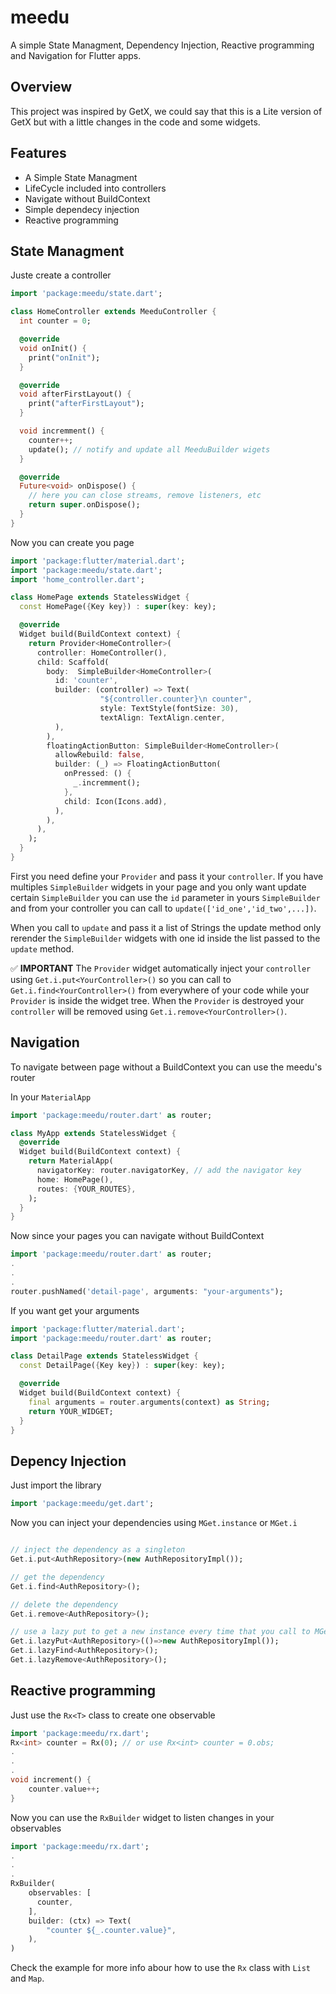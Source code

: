 # meedu

A simple State Managment, Dependency Injection, Reactive programming and Navigation for Flutter apps.

## Overview

This project was inspired by GetX, we could say that this is a Lite version of GetX but with a little changes in the code and some widgets.

## Features

- A Simple State Managment
- LifeCycle included into controllers
- Navigate without BuildContext
- Simple dependecy injection
- Reactive programming

## State Managment

Juste create a controller

```dart
import 'package:meedu/state.dart';

class HomeController extends MeeduController {
  int counter = 0;

  @override
  void onInit() {
    print("onInit");
  }

  @override
  void afterFirstLayout() {
    print("afterFirstLayout");
  }

  void incremment() {
    counter++;
    update(); // notify and update all MeeduBuilder wigets
  }

  @override
  Future<void> onDispose() {
    // here you can close streams, remove listeners, etc
    return super.onDispose();
  }
}
```

Now you can create you page

```dart
import 'package:flutter/material.dart';
import 'package:meedu/state.dart';
import 'home_controller.dart';

class HomePage extends StatelessWidget {
  const HomePage({Key key}) : super(key: key);

  @override
  Widget build(BuildContext context) {
    return Provider<HomeController>(
      controller: HomeController(),
      child: Scaffold(
        body:  SimpleBuilder<HomeController>(
          id: 'counter',
          builder: (controller) => Text(
                    "${controller.counter}\n counter",
                    style: TextStyle(fontSize: 30),
                    textAlign: TextAlign.center,
          ),
        ),
        floatingActionButton: SimpleBuilder<HomeController>(
          allowRebuild: false,
          builder: (_) => FloatingActionButton(
            onPressed: () {
              _.incremment();
            },
            child: Icon(Icons.add),
          ),
        ),
      ),
    );
  }
}
```

First you need define your `Provider` and pass it your `controller`.
If you have multiples `SimpleBuilder` widgets in your page and you only want update certain `SimpleBuilder` you can use the `id` parameter in yours `SimpleBuilder` and from your controller you can call to `update(['id_one','id_two',...])`.

When you call to `update` and pass it a list of Strings the update method only rerender the `SimpleBuilder` widgets with one id inside the list passed to the `update` method.

✅ **IMPORTANT** The `Provider` widget automatically inject your `controller` using `Get.i.put<YourController>()` so you can call to `Get.i.find<YourController>()` from everywhere of your code while your `Provider` is inside the widget tree. When the `Provider` is destroyed your `controller` will be removed using `Get.i.remove<YourController>()`.

## Navigation

To navigate between page without a BuildContext you can use the meedu's router

In your `MaterialApp`

```dart
import 'package:meedu/router.dart' as router;

class MyApp extends StatelessWidget {
  @override
  Widget build(BuildContext context) {
    return MaterialApp(
      navigatorKey: router.navigatorKey, // add the navigator key
      home: HomePage(),
      routes: {YOUR_ROUTES},
    );
  }
}
```

Now since your pages you can navigate without BuildContext

```dart
import 'package:meedu/router.dart' as router;
.
.
.
router.pushNamed('detail-page', arguments: "your-arguments");
```

If you want get your arguments

```dart
import 'package:flutter/material.dart';
import 'package:meedu/router.dart' as router;

class DetailPage extends StatelessWidget {
  const DetailPage({Key key}) : super(key: key);

  @override
  Widget build(BuildContext context) {
    final arguments = router.arguments(context) as String;
    return YOUR_WIDGET;
  }
}
```

## Depency Injection

Just import the library

```dart
import 'package:meedu/get.dart';
```

Now you can inject your dependencies using `MGet.instance` or `MGet.i`

```dart

// inject the dependency as a singleton
Get.i.put<AuthRepository>(new AuthRepositoryImpl());

// get the dependency
Get.i.find<AuthRepository>();

// delete the dependency
Get.i.remove<AuthRepository>();

// use a lazy put to get a new instance every time that you call to MGet.i.lazyFind
Get.i.lazyPut<AuthRepository>(()=>new AuthRepositoryImpl());
Get.i.lazyFind<AuthRepository>();
Get.i.lazyRemove<AuthRepository>();
```

## Reactive programming

Just use the `Rx<T>` class to create one observable

```dart
import 'package:meedu/rx.dart';
Rx<int> counter = Rx(0); // or use Rx<int> counter = 0.obs;
.
.
.
void increment() {
    counter.value++;
}
```

Now you can use the `RxBuilder` widget to listen changes in your observables

```dart
import 'package:meedu/rx.dart';
.
.
.
RxBuilder(
    observables: [
      counter,
    ],
    builder: (ctx) => Text(
        "counter ${_.counter.value}",
    ),
)
```

Check the example for more info abour how to use the `Rx` class with `List` and `Map`.
